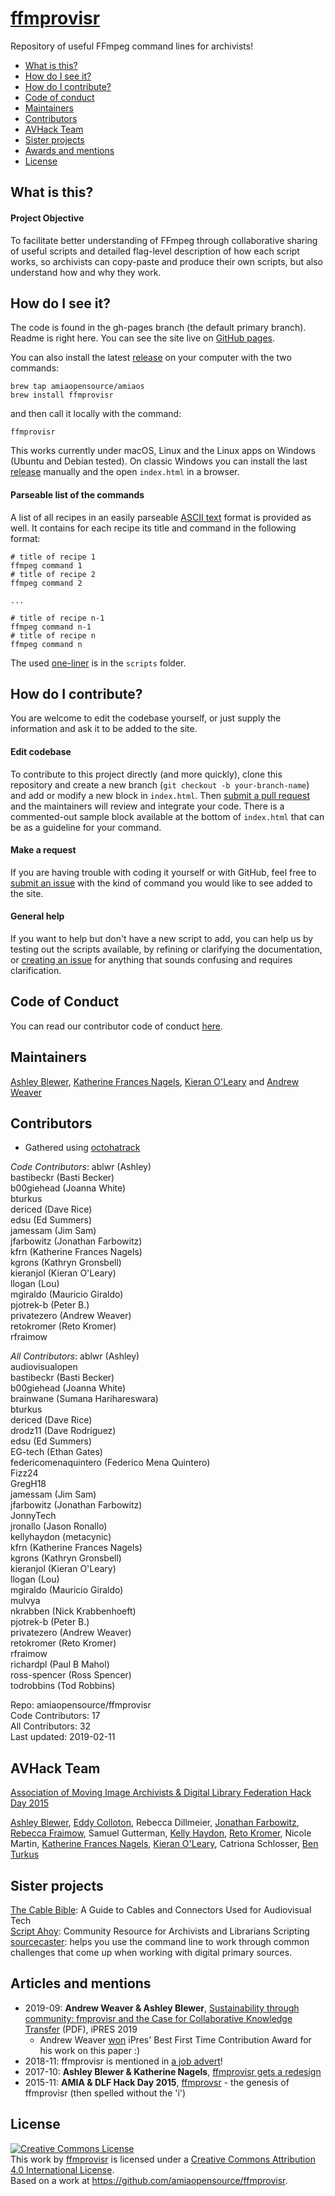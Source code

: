# [ffmprovisr](http://amiaopensource.github.io/ffmprovisr)

Repository of useful FFmpeg command lines for archivists!

* [What is this?](#what-is-this)
* [How do I see it?](#how-do-i-see-it)
* [How do I contribute?](#how-do-i-contribute)
* [Code of conduct](#code-of-conduct)
* [Maintainers](#maintainers)
* [Contributors](#contributors)
* [AVHack Team](#avhack-team)
* [Sister projects](#sister-projects)
* [Awards and mentions](#articles-and-mentions)
* [License](#license)

## What is this?

#### Project Objective

To facilitate better understanding of FFmpeg through collaborative sharing of useful scripts and detailed flag-level description of how each script works, so archivists can copy-paste and produce their own scripts, but also understand how and why they work.

## How do I see it?

The code is found in the gh-pages branch (the default primary branch). Readme is right here. You can see the site live on [GitHub pages](http://amiaopensource.github.io/ffmprovisr).

You can also install the latest [release](https://github.com/amiaopensource/ffmprovisr/releases) on your computer with the two commands:
```
brew tap amiaopensource/amiaos
brew install ffmprovisr
```
and then call it locally with the command:
```
ffmprovisr
```
This works currently under macOS, Linux and the Linux apps on Windows (Ubuntu and Debian tested). On classic Windows you can install the last [release](https://github.com/amiaopensource/ffmprovisr/releases) manually and the open `index.html` in a browser.

#### Parseable list of the commands

A list of all recipes in an easily parseable [ASCII text](recipes.txt) format is provided as well. It contains for each recipe its title and command in the following format:

```
# title of recipe 1
ffmpeg command 1
# title of recipe 2
ffmpeg command 2

...

# title of recipe n-1
ffmpeg command n-1
# title of recipe n
ffmpeg command n
```

The used [one-liner](scripts/get_recipe_list) is in the `scripts` folder.

## How do I contribute?

You are welcome to edit the codebase yourself, or just supply the information and ask it to be added to the site.

#### Edit codebase

To contribute to this project directly (and more quickly), clone this repository and create a new branch (`git checkout -b your-branch-name`) and add or modify a new block in `index.html`. Then [submit a pull request](https://github.com/amiaopensource/ffmprovisr/pulls) and the maintainers will review and integrate your code. There is a commented-out sample block available at the bottom of `index.html` that can be as a guideline for your command.

#### Make a request

If you are having trouble with coding it yourself or with GitHub, feel free to [submit an issue](https://github.com/amiaopensource/ffmprovisr/issues) with the kind of command you would like to see added to the site.

#### General help

If you want to help but don't have a new script to add, you can help us by testing out the scripts available, by refining or clarifying the documentation, or [creating an issue](https://github.com/amiaopensource/ffmprovisr/issues) for anything that sounds confusing and requires clarification.

## Code of Conduct

You can read our contributor code of conduct [here](https://github.com/amiaopensource/ffmprovisr/blob/gh-pages/code_of_conduct.md).

## Maintainers

[Ashley Blewer](https://github.com/ablwr), [Katherine Frances Nagels](https://github.com/kfrn), [Kieran O'Leary](https://github.com/kieranjol) and [Andrew Weaver](https://github.com/privatezero)

## Contributors
* Gathered using [octohatrack](https://github.com/LABHR/octohatrack)

*Code Contributors*:
ablwr (Ashley)  
bastibeckr (Basti Becker)  
b00giehead (Joanna White)  
bturkus  
dericed (Dave Rice)  
edsu (Ed Summers)  
jamessam (Jim Sam)  
jfarbowitz (Jonathan Farbowitz)  
kfrn (Katherine Frances Nagels)  
kgrons (Kathryn Gronsbell)  
kieranjol (Kieran O'Leary)  
llogan (Lou)  
mgiraldo (Mauricio Giraldo)  
pjotrek-b (Peter B.)  
privatezero (Andrew Weaver)  
retokromer (Reto Kromer)  
rfraimow  

*All Contributors*:
ablwr (Ashley)  
audiovisualopen  
bastibeckr (Basti Becker)  
b00giehead (Joanna White)  
brainwane (Sumana Harihareswara)  
bturkus  
dericed (Dave Rice)  
drodz11 (Dave Rodriguez)  
edsu (Ed Summers)  
EG-tech (Ethan Gates)  
federicomenaquintero (Federico Mena Quintero)  
Fizz24  
GregH18  
jamessam (Jim Sam)  
jfarbowitz (Jonathan Farbowitz)  
JonnyTech  
jronallo (Jason Ronallo)  
kellyhaydon (metacynic)  
kfrn (Katherine Frances Nagels)  
kgrons (Kathryn Gronsbell)  
kieranjol (Kieran O'Leary)  
llogan (Lou)  
mgiraldo (Mauricio Giraldo)  
mulvya  
nkrabben (Nick Krabbenhoeft)  
pjotrek-b (Peter B.)  
privatezero (Andrew Weaver)  
retokromer (Reto Kromer)  
rfraimow  
richardpl (Paul B Mahol)  
ross-spencer (Ross Spencer)  
todrobbins (Tod Robbins)  

Repo: amiaopensource/ffmprovisr  
Code Contributors: 17  
All Contributors: 32   
Last updated: 2019-02-11  

## AVHack Team

[Association of Moving Image Archivists & Digital Library Federation Hack Day 2015](http://wiki.curatecamp.org/index.php/Association_of_Moving_Image_Archivists_%26_Digital_Library_Federation_Hack_Day_2015)

[Ashley Blewer](https://github.com/ablwr), [Eddy Colloton](https://github.com/eddycolloton), Rebecca Dillmeier, [Jonathan Farbowitz](https://github.com/jfarbowitz), [Rebecca Fraimow](https://github.com/rfraimow), Samuel Gutterman, [Kelly Haydon](https://github.com/kellyhaydon), [Reto Kromer](https://github.com/retokromer), Nicole Martin, [Katherine Frances Nagels](https://github.com/kfrn), [Kieran O'Leary](https://github.com/kieranjol), Catriona Schlosser, [Ben Turkus](https://github.com/bturkus)

## Sister projects

[The Cable Bible](https://amiaopensource.github.io/cable-bible/): A Guide to Cables and Connectors Used for Audiovisual Tech  
[Script Ahoy](http://dd388.github.io/crals/): Community Resource for Archivists and Librarians Scripting  
[sourcecaster](https://datapraxis.github.io/sourcecaster/): helps you use the command line to work through common challenges that come up when working with digital primary sources.

## Articles and mentions

* 2019-09: **Andrew Weaver & Ashley Blewer**, [Sustainability through community: fmprovisr and the Case for Collaborative Knowledge Transfer](https://ipres2019.org/static/pdf/iPres2019_paper_97.pdf) (PDF), iPRES 2019
  - Andrew Weaver [won](https://twitter.com/iPRES2019/status/1177136202144768000) iPres' Best First Time Contribution Award for his work on this paper :)
* 2018-11: ffmprovisr is mentioned in [a job advert](http://web.library.emory.edu/documents/pa_staff_Audiovisual%20Conservator_Nov2018.pdf)!
* 2017-10: **Ashley Blewer & Katherine Nagels**, [ffmprovisr gets a redesign](https://bits.ashleyblewer.com/blog/2017/10/31/ffmprovisr-redesign/)
* 2015-11: **AMIA & DLF Hack Day 2015**, [ffmprovsr](https://wiki.curatecamp.org/index.php/Association_of_Moving_Image_Archivists_&_Digital_Library_Federation_Hack_Day_2015#ffmprovsr) - the genesis of ffmprovisr (then spelled without the 'i')

## License

<a rel="license" href="http://creativecommons.org/licenses/by/4.0/"><img alt="Creative Commons License" style="border-width:0" src="https://i.creativecommons.org/l/by/4.0/80x15.png"></a><br>
This <span xmlns:dct="http://purl.org/dc/terms/" href="http://purl.org/dc/dcmitype/InteractiveResource" rel="dct:type">work</span> by <a xmlns:cc="http://creativecommons.org/ns#" href="http://amiaopensource.github.io/ffmprovisr/" property="cc:attributionName" rel="cc:attributionURL">ffmprovisr</a> is licensed under a <a rel="license" href="http://creativecommons.org/licenses/by/4.0/">Creative Commons Attribution 4.0 International License</a>.<br>
Based on a work at <a xmlns:dct="http://purl.org/dc/terms/" href="https://github.com/amiaopensource/ffmprovisr" rel="dct:source">https://github.com/amiaopensource/ffmprovisr</a>.
